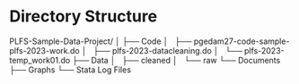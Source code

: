 # Directory Structure

PLFS-Sample-Data-Project/
│
├── Code
│   ├── pgedam27-code-sample-plfs-2023-work.do
│   ├── plfs-2023-datacleaning.do
│   └── plfs-2023-temp_work01.do
├── Data
│   ├── cleaned
│   └── raw
└── Documents
    ├── Graphs
    └── Stata Log Files
